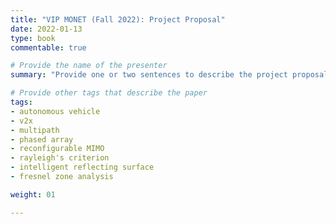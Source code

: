 ```yaml
---
title: "VIP MONET (Fall 2022): Project Proposal"
date: 2022-01-13
type: book
commentable: true

# Provide the name of the presenter
summary: "Provide one or two sentences to describe the project proposal."

# Provide other tags that describe the paper
tags:
- autonomous vehicle
- v2x
- multipath
- phased array
- reconfigurable MIMO
- rayleigh's criterion
- intelligent reflecting surface
- fresnel zone analysis

weight: 01

---
```

